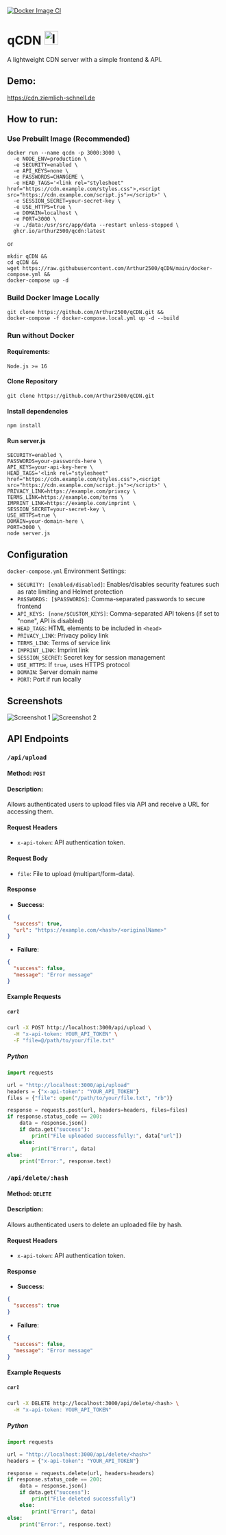 [![Docker Image CI](https://github.com/Arthur2500/qCDN/actions/workflows/docker-image-prod.yml/badge.svg)](https://github.com/Arthur2500/qCDN/actions/workflows/docker-image-prod.yml)

# qCDN <img src="https://github.com/Arthur2500/qCDN/raw/main/public/icon/favicon.ico" alt="Icon" width="32"/>
A lightweight CDN server with a simple frontend & API.

## Demo:
https://cdn.ziemlich-schnell.de

## How to run:
### Use Prebuilt Image (Recommended)
```
docker run --name qcdn -p 3000:3000 \
  -e NODE_ENV=production \
  -e SECURITY=enabled \
  -e API_KEYS=none \
  -e PASSWORDS=CHANGEME \
  -e HEAD_TAGS='<link rel="stylesheet" href="https://cdn.example.com/styles.css">,<script src="https://cdn.example.com/script.js"></script>' \
  -e SESSION_SECRET=your-secret-key \
  -e USE_HTTPS=true \
  -e DOMAIN=localhost \
  -e PORT=3000 \
  -v ./data:/usr/src/app/data --restart unless-stopped \
  ghcr.io/arthur2500/qcdn:latest
```

or
```
mkdir qCDN &&
cd qCDN &&
wget https://raw.githubusercontent.com/Arthur2500/qCDN/main/docker-compose.yml &&
docker-compose up -d
```

### Build Docker Image Locally
```
git clone https://github.com/Arthur2500/qCDN.git &&
docker-compose -f docker-compose.local.yml up -d --build
```

### Run without Docker
#### Requirements:
```
Node.js >= 16
```

#### Clone Repository
```
git clone https://github.com/Arthur2500/qCDN.git
```

#### Install dependencies
```
npm install
```

#### Run server.js
```
SECURITY=enabled \
PASSWORDS=your-passwords-here \
API_KEYS=your-api-key-here \
HEAD_TAGS='<link rel="stylesheet" href="https://cdn.example.com/styles.css">,<script src="https://cdn.example.com/script.js"></script>' \
PRIVACY_LINK=https://example.com/privacy \
TERMS_LINK=https://example.com/terms \
IMPRINT_LINK=https://example.com/imprint \
SESSION_SECRET=your-secret-key \
USE_HTTPS=true \
DOMAIN=your-domain-here \
PORT=3000 \
node server.js
```

## Configuration
`docker-compose.yml` Environment Settings:
- `SECURITY: [enabled/disabled]`: Enables/disables security features such as rate limiting and Helmet protection
- `PASSWORDS: [$PASSWORDS]`: Comma-separated passwords to secure frontend
- `API_KEYS: [none/$CUSTOM_KEYS]`: Comma-separated API tokens (if set to "none", API is disabled)
- `HEAD_TAGS`: HTML elements to be included in `<head>`
- `PRIVACY_LINK`: Privacy policy link
- `TERMS_LINK`: Terms of service link
- `IMPRINT_LINK`: Imprint link
- `SESSION_SECRET`: Secret key for session management
- `USE_HTTPS`: If `true`, uses HTTPS protocol
- `DOMAIN`: Server domain name
- `PORT`: Port if run locally

## Screenshots
![Screenshot 1](https://github.com/user-attachments/assets/1b613775-4f23-404c-adde-f0ac2d70970f)
![Screenshot 2](https://github.com/user-attachments/assets/ddf5159e-7224-4198-ace2-ab18c48cc57e)

## API Endpoints

### `/api/upload`
#### Method: `POST`
#### Description:
Allows authenticated users to upload files via API and receive a URL for accessing them.

#### Request Headers
- `x-api-token`: API authentication token.

#### Request Body
- `file`: File to upload (multipart/form-data).

#### Response
- **Success**:
```json
{
  "success": true,
  "url": "https://example.com/<hash>/<originalName>"
}
```
- **Failure**:
```json
{
  "success": false,
  "message": "Error message"
}
```

#### Example Requests
##### `curl`
```sh
curl -X POST http://localhost:3000/api/upload \
  -H "x-api-token: YOUR_API_TOKEN" \
  -F "file=@/path/to/your/file.txt"
```

##### Python
```python
import requests

url = "http://localhost:3000/api/upload"
headers = {"x-api-token": "YOUR_API_TOKEN"}
files = {"file": open("/path/to/your/file.txt", "rb")}

response = requests.post(url, headers=headers, files=files)
if response.status_code == 200:
    data = response.json()
    if data.get("success"):
        print("File uploaded successfully:", data["url"])
    else:
        print("Error:", data)
else:
    print("Error:", response.text)
```

### `/api/delete/:hash`
#### Method: `DELETE`
#### Description:
Allows authenticated users to delete an uploaded file by hash.

#### Request Headers
- `x-api-token`: API authentication token.

#### Response
- **Success**:
```json
{
  "success": true
}
```
- **Failure**:
```json
{
  "success": false,
  "message": "Error message"
}
```

#### Example Requests
##### `curl`
```sh
curl -X DELETE http://localhost:3000/api/delete/<hash> \
  -H "x-api-token: YOUR_API_TOKEN"
```

##### Python
```python
import requests

url = "http://localhost:3000/api/delete/<hash>"
headers = {"x-api-token": "YOUR_API_TOKEN"}

response = requests.delete(url, headers=headers)
if response.status_code == 200:
    data = response.json()
    if data.get("success"):
        print("File deleted successfully")
    else:
        print("Error:", data)
else:
    print("Error:", response.text)
```

